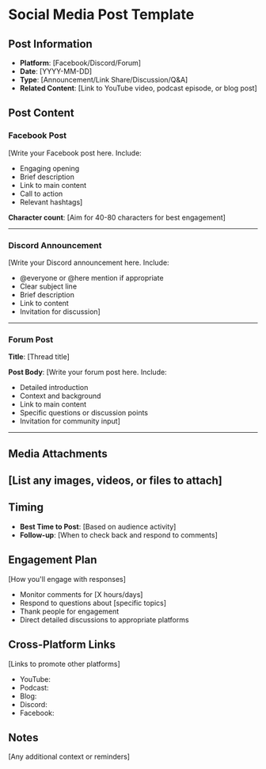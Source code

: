 # Social Media Post Template

## Post Information
- **Platform**: [Facebook/Discord/Forum]
- **Date**: [YYYY-MM-DD]
- **Type**: [Announcement/Link Share/Discussion/Q&A]
- **Related Content**: [Link to YouTube video, podcast episode, or blog post]

## Post Content

### Facebook Post
[Write your Facebook post here. Include:
- Engaging opening
- Brief description
- Link to main content
- Call to action
- Relevant hashtags]

**Character count**: [Aim for 40-80 characters for best engagement]

---

### Discord Announcement
[Write your Discord announcement here. Include:
- @everyone or @here mention if appropriate
- Clear subject line
- Brief description
- Link to content
- Invitation for discussion]

---

### Forum Post
**Title**: [Thread title]

**Post Body**:
[Write your forum post here. Include:
- Detailed introduction
- Context and background
- Link to main content
- Specific questions or discussion points
- Invitation for community input]

---

## Media Attachments
[List any images, videos, or files to attach]
- 

## Timing
- **Best Time to Post**: [Based on audience activity]
- **Follow-up**: [When to check back and respond to comments]

## Engagement Plan
[How you'll engage with responses]
- Monitor comments for [X hours/days]
- Respond to questions about [specific topics]
- Thank people for engagement
- Direct detailed discussions to appropriate platforms

## Cross-Platform Links
[Links to promote other platforms]
- YouTube: 
- Podcast: 
- Blog: 
- Discord: 
- Facebook: 

## Notes
[Any additional context or reminders]
